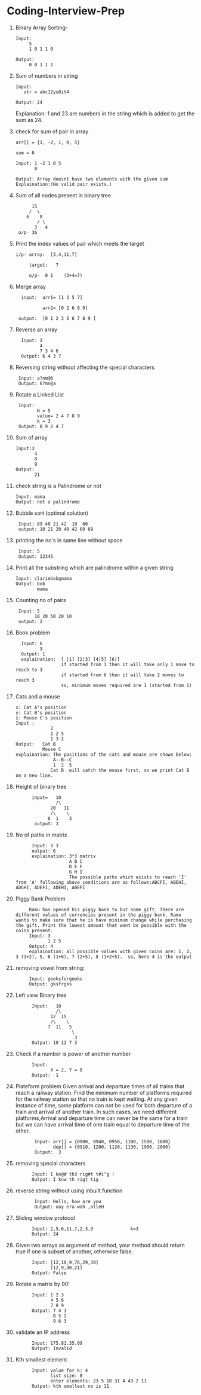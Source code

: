 # Coding-Interview-Prep

1. Binary Array Sorting-

       Input: 
            5
            1 0 1 1 0
            
       Output:
            0 0 1 1 1
            
2.  Sum of numbers in string

        Input:
           str = abc12yu8it4
           
        Output: 24
    
    Explanation: 1 and 23 are numbers in the string which is added to get the sum as 24.

3. check for sum of pair in array

       arr[] = {1, -2, 1, 0, 5}
   
       sum = 0
   
       Input: 1 -2 1 0 5
              0
          
       Output: Array doesnt have two elements with the given sum     Explaination:(No valid pair exists.)

4. Sum of all nodes present in binary tree

             15
            /  \
           6    8
               / \
              3   4
        o/p- 36
              
5. Print the index values of pair which meets the target
           
       i/p- array:  [3,4,11,7]
         
            target:   7
        
            o/p-  0 1    (3+4=7)
            
6. Merge array

         input:  arr1= [1 3 5 7]
         
                 arr2= [0 2 6 8 9]
         
        output:  [0 1 2 3 5 6 7 8 9 ]
     
7. Reverse an array 

         Input: 2
                4
                7 3 4 6
         Output: 6 4 3 7
         
 8. Reversing string without affecting the special characters
         
         Input: a?nm@6
         Output: 6?mn@a
       
 9. Rotate a Linked List
         
         Input:
                N = 5
                value= 2 4 7 8 9
                k = 3
         Output: 8 9 2 4 7
         
 10. Sum of array
 
         Input:3
                4
                8
                9
         Output:
                21
            
11. check string is a Palindrome or not

        Input: mama
        Output: not a palindrome
        
12. Bubble sort (optimal solution)
        
         Input: 89 40 21 42  10  60
         output: 10 21 20 40 42 60 89
         
13. printing the no's in same line without space
         
         Input: 5
         Output: 12345
  
14. Print all the substring which are palindrome within a given string

        Input: clariebobgmama
        Output: bob
                mama

15. Counting no of pairs

         Input: 5
               10 20 50 20 10
         output: 2
        
16. Book problem

          Input: 6 
                 3
          Output: 1
          explaination:  [ |1] [2|3] [4|5] [6|]
                         if started from 1 then it will take only 1 move to reach to 3
                         if started from 6 then it will take 2 moves to reach 3
                         so, minimum moves required are 1 (started from 1)
      
17. Cats and a mouse

        x: Cat A's position
        y: Cat B's position
        z: Mouse C's position
        Input :
                     2
                     1 2 5
                     1 3 2
        Output:   Cat B
                  Mouse C
        explaination: The positions of the cats and mouse are shown below:
                      A--B--C
                      1  2  5
                     Cat B  will catch the mouse first, so we print Cat B on a new line.
         
18. Height of binary tree

              input=   10
                       /\
                     20   11
                     /\    \
                    8  1    3
               output: 3

19. No of paths in matrix

              Input: 3 3
              output: 6
              explaination: 3*3 matrix
                            A B C
                            D E F
                            G H I
                            The possible paths which exists to reach 'I' from 'A' following above conditions are as follows:ABCFI, ABEHI, ADGHI, ADEFI, ADEHI, ABEFI
                            
 20. Piggy Bank Problem
 
              Ramu has opened his piggy bank to but some gift. There are different values of currencies present in the piggy bank. Ramu wants to make sure that he is have minimum change while purchasing the gift. Print the lowest amount that wont be possible with the coins present.
              Input: 3
                     1 2 5
              Output: 4
              explaination: all possible values with given coins are: 1, 2, 3 (1+2), 5, 6 (1+6), 7 (2+5), 8 (1+2+5).  so, here 4 is the output
 
 21. removing vowel from string:
 
              Input: geeksforgeeks
              Output: gksfrgks
              
22. Left view Binary tree

              Input:   10
                       /\
                     12  15
                     /\    \
                    7  11   5
                             \
                              3
              Output: 10 12 7 3
23. Check if a number is power of another number

              Input:
                     X = 2, Y = 8
              Output:  1
24. Plateform problem
Given arrival and departure times of all trains that reach a railway station. Find the minimum number of platforms required for the railway station so that no train is kept waiting. At any given instance of time, same platform can not be used for both departure of a train and arrival of another train. In such cases, we need different platforms,Arrival and departure time can never be the same for a train but we can have arrival time of one train equal to departure time of the other.
                     
               Input: arr[] = {0900, 0940, 0950, 1100, 1500, 1800}
                      dep[] = {0910, 1200, 1120, 1130, 1900, 2000}
               Output:  3
               
 25. removing special characters
 
               Input: I kn@W th3 rig#t t#i^g !
               Output: I knw th rigt tig 

26. reverse string without using inbuilt function

               Input: Hello, how are you
               Output: uoy era woh ,olleH

27. Sliding window protocol

              Input: 2,5,6,11,7,2,3,9              k=3
              Output: 24
              
28. Given two arrays as argument of method, your method should return true if one is subset of another, otherwise false.

              Input: [12,10,9,76,29,30]
                     [12,9,30,21]
              Output: False
              
              
29. Rotate a matrix by 90'

              Input: 1 2 3 
                     4 5 6
                     7 8 9
              Output: 7 4 1 
                      8 5 2
                      9 6 3
                      
30. validate an IP address

              Input: 175.81.35.09
              Output: Invalid
              
              
31. Kth smallest element

              Input: value for k: 4
                     list size: 8
                     enter elements: 23 5 18 31 4 43 2 11
              Output: kth smallest no is 11
              
